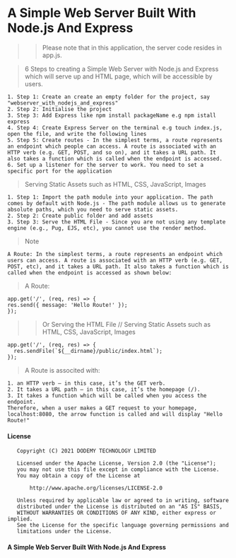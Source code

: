 # A Simple Web Server Built With Node.js And Express

> > Please note that in this application, the server code resides in app.js.

> 6 Steps to creating a Simple Web Server with Node.js and Express which will serve up and HTML page, which will be accessible by users.

```
1. Step 1: Create an create an empty folder for the project, say "webserver_with_nodejs_and_express"
2. Step 2: Initialise the project
3. Step 3: Add Express like npm install packageName e.g npm istall express
4. Step 4: Create Express Server on the terminal e.g touch index.js, open the file, and write the following lines
5. Step 5: Create routes - In the simplest terms, a route represents an endpoint which people can access. A route is associated with an HTTP verb (e.g. GET, POST, and so on), and it takes a URL path. It also takes a function which is called when the endpoint is accessed.
6. Set up a listener for the server to work. You need to set a specific port for the application
```

> Serving Static Assets such as HTML, CSS, JavaScript, Images

```
1. Step 1: Import the path module into your application. The path comes by default with Node.js - The path module allows us to generate absolute paths, which you need to serve static assets.
2. Step 2: Create public folder and add assets
3. Step 3: Serve the HTML File - Since you are not using any template engine (e.g., Pug, EJS, etc), you cannot use the render method.
```

> Note

```
A Route: In the simplest terms, a route represents an endpoint which users can access. A route is associated with an HTTP verb (e.g. GET, POST, etc), and it takes a URL path. It also takes a function which is called when the endpoint is accessed as shown below:
```

> A Route:

```
app.get('/', (req, res) => {
res.send({ message: 'Hello Route!' });
});
```

> > Or Serving the HTML File // Serving Static Assets such as HTML, CSS, JavaScript, Images

```
app.get('/', (req, res) => {
  res.sendFile(`${__dirname}/public/index.html`);
});
```

> A Route is associted with:

```
1. an HTTP verb — in this case, it’s the GET verb.
2. It takes a URL path — in this case, it’s the homepage (/).
3. It takes a function which will be called when you access the endpoint.
Therefore, when a user makes a GET request to your homepage, localhost:8080, the arrow function is called and will display "Hello Route!"
```

#### License

```
   Copyright (C) 2021 DODEMY TECHNOLOGY LIMITED

   Licensed under the Apache License, Version 2.0 (the "License");
   you may not use this file except in compliance with the License.
   You may obtain a copy of the License at

       http://www.apache.org/licenses/LICENSE-2.0

   Unless required by applicable law or agreed to in writing, software
   distributed under the License is distributed on an "AS IS" BASIS,
   WITHOUT WARRANTIES OR CONDITIONS OF ANY KIND, either express or implied.
   See the License for the specific language governing permissions and
   limitations under the License.
```

#### A Simple Web Server Built With Node.js And Express
